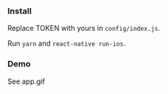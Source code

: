 ### Install

Replace TOKEN with yours in `config/index.js`.

Run `yarn` and `react-native run-ios`.

### Demo

See app.gif
